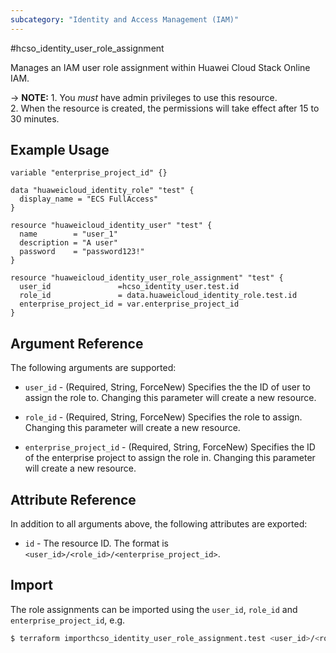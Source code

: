 ```yaml
---
subcategory: "Identity and Access Management (IAM)"
---
```


#hcso_identity_user_role_assignment

Manages an IAM user role assignment within Huawei Cloud Stack Online IAM.

-> **NOTE:** 1. You *must* have admin privileges to use this resource.
  <br/>2. When the resource is created, the permissions will take effect after 15 to 30 minutes.

## Example Usage

```hcl
variable "enterprise_project_id" {}

data "huaweicloud_identity_role" "test" {
  display_name = "ECS FullAccess"
}

resource "huaweicloud_identity_user" "test" {
  name        = "user_1"
  description = "A user"
  password    = "password123!"
}

resource "huaweicloud_identity_user_role_assignment" "test" {
  user_id               =hcso_identity_user.test.id
  role_id               = data.huaweicloud_identity_role.test.id
  enterprise_project_id = var.enterprise_project_id
}
```

## Argument Reference

The following arguments are supported:

* `user_id` - (Required, String, ForceNew) Specifies the the ID of user to assign the role to.
  Changing this parameter will create a new resource.

* `role_id` - (Required, String, ForceNew) Specifies the role to assign.
  Changing this parameter will create a new resource.

* `enterprise_project_id` - (Required, String, ForceNew) Specifies the ID of the enterprise project
  to assign the role in. Changing this parameter will create a new resource.

## Attribute Reference

In addition to all arguments above, the following attributes are exported:

* `id` - The resource ID. The format is `<user_id>/<role_id>/<enterprise_project_id>`.

## Import

The role assignments can be imported using the `user_id`, `role_id` and  `enterprise_project_id`, e.g.

```bash
$ terraform importhcso_identity_user_role_assignment.test <user_id>/<role_id>/<enterprise_project_id>
```
